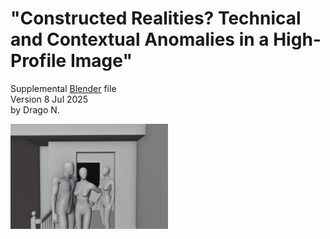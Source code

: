 # "Constructed Realities? Technical and Contextual Anomalies in a High-Profile Image"
Supplemental [Blender](https://www.blender.org/) file  
Version 8 Jul 2025  
by Drago N.

 

<img src="https://github.com/under-score/little_prince/blob/main/Scene%20recreation%20F.jpg" style="width:50%; max-width:300px;">

